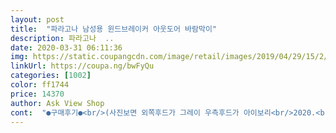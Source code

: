 ```yaml
---
layout: post 
title:  "파라고나 남성용 윈드브레이커 아웃도어 바람막이" 
description: 파라고나  ..
date: 2020-03-31 06:11:36 
img: https://static.coupangcdn.com/image/retail/images/2019/04/29/15/2/2c1e4643-c3b8-44f3-8147-74213011fddb.jpg 
linkUrl: https://coupa.ng/bwFyQu 
categories: [1002] 
color: ff1744 
price: 14370 
author: Ask View Shop 
cont:  "●구매후기●<br/>(사진보면 외쪽후드가 그레이 우측후드가 아이보리<br/>2020.<br/>04.<br/>03<br/>2020.<br/>5.<br/>4<br/>가슴앞 주머니쪽 로고가 개월이 지나니 들고 일어나네요 이왕이면 싼 가격이라도 이미지의 누가 되지않도록 잘좀 압착해 주세요 이정도는 한국기술로는 충분하지 않을까 하고 아니면 자수로 박음질 하는게 좋을까 합니다 이런데서 싼티넬 필요가 있나 싶음<br/>가운데 쥐색?잿빛?인데 스티커엔 아이보리라고;;)<br/>나쁘진않은데 색상이 쿨럭;;<br/>남은 별이 사라집니다<br/>뭐 색상빼곤 가격대비 괜찮습니다<br/>색은 회색이고 가볏고 디자인좋아요<br/>싼게 비지떡은 아닌데 아쉽네요<br/>아이보리 아님 ㅋ 상태는 바느질 안좋고,시커먼 점이 있어요 ㅎ<br/>아이보리를 주문했는데 아재력을 올려주는 완전 잿빛색이 옴<br/>아이보리색만 선택안한다면? 아님 이잿빛색을 좋아한다면?<br/>아침 조깅용으로 하나 샀는데요(색에서 마이너스<br/> -2별)<br/>얇기는 정말 앏아서 움직이긴좋고 좀 추위타신다면 하나 껴입으셔야할듯하네요<br/>음 울집 세탁기를 혼내야하나... <br/><br/>일단 사이즈는 평소 주문하는 L보다 좀 타이트하네요<br/>입고나가 산책을해보니(강아지)아침일찍은 춥더군요 속에 따신옷입고 나갈걸 조금은 후해ㅠㅠ 했빛쪽가니 좀살것 같아요 가볍고 착용감 좋고요 박음질 깔끔하고 팔이 긴사람은 한치수 위걸로 주문하세요 저가 40대후반 마른 체질이고 키는177에68나가고 팔기장은 63~65쯤 대는데 조금 짤다는 느낌이 드네요 목뒤쪽 후드 모자는 내장되어있고요 양주머니도 크고 작크되어있고요 위쪽 가슴 앞쪽에도 주머니가 있어오 속주머니는 있는데 작크는 없어요 입고있으면 원단도 두껍다는 느낌은 듬니다 나름 평점을 준다면 100으로 기준잡아 90이상입니다<br/>입고운동해보고 추가 후기 올릴께요<br/>자크를 잡그면 안보이지만 싼것이라 그런가 실망~~<br/>저렴하니 스탈은 뭐 그러려니 합니다.<br/><br/>저희집 세탁기가 영리하고 힘이 강하여 다른 세탁물을 제외한 이 제품만 그것도 주머니 이음 부분만 튿어졌네요<br/>쭉~욱 입고 댕겨보니!<br/>" 
---
```

